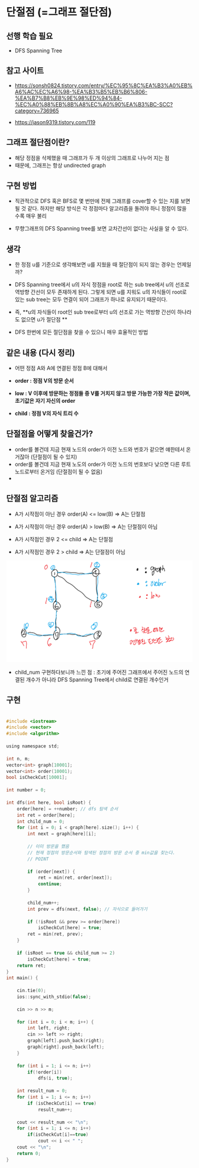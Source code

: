 # 단절점 (=그래프 절단점)

## 선행 학습 필요

- DFS Spanning Tree

## 참고 사이트

- https://sonsh0824.tistory.com/entry/%EC%95%8C%EA%B3%A0%EB%A6%AC%EC%A6%98-%EA%B3%B5%EB%B6%806-%EA%B7%B8%EB%9E%98%ED%94%84-%EC%A0%88%EB%8B%A8%EC%A0%90%EA%B3%BC-SCC?category=736965

- https://jason9319.tistory.com/119


## 그래프 절단점이란?

- 해당 정점을 삭제했을 때 그래프가 두 개 이상의 그래프로 나누어 지는 점
- 때문에, 그래프는 항상 undirected graph


## 구현 방법

- 직관적으로 DFS 혹은 BFS로 몇 번만에 전체 그래프를 cover할 수 있는 지를 보면 될 것 같다. 
하지만 해당 방식은 각 정점마다 알고리즘을 돌려야 하니 정점이 많을 수록 매우 불리

- 무향그래프의 DFS Spanning tree를 보면 교차간선이 없다는 사실을 알 수 있다.


## 생각

- 한 정점 u를 기준으로 생각해보면 u를 지웠을 때 절단점이 되지 않는 경우는 언제일까?
- DFS Spanning tree에서 u의 자식 정점을 root로 하는 sub tree에서 u의 선조로 역방향 간선이 모두 존재하게 된다. 그렇게 되면 u를 지워도 u의 자식들이 root로 있는 sub tree는
모두 연결이 되어 그래프가 하나로 유지되기 때문이다.

- 즉, **u의 자식들이 root인 sub tree로부터 u의 선조로 가는 역방향 간선이 하나라도 없으면 u가 절단점 **
- DFS 한번에 모든 절단점을 찾을 수 있으니 매우 효율적인 방법


## 같은 내용 (다시 정리)


- 어떤 정점 A와 A에 연결된 정점 B에 대해서

- **order : 정점 V의 방문 순서**
- **low : V 이후에 방문하는 정점들 중 V를 거치지 않고 방문 가능한 가장 작은 값이며, 초기값은 자기 자신의 order**
- **child : 정점 V의 자식 트리 수**


## 단절점을 어떻게 찾을건가?
- order를 볼건데 지금 현재 노드의 order가 이전 노드와 번호가 같으면 얘한테서 온거잖아 (단절점이 될 수 있지)
- order를 볼건데 지금 현재 노도의 order가 이전 노드의 번호보다 낮으면 다른 루트노드로부터 온거임 (단절점이 될 수 없음)
- 

## 단절점 알고리즘

- A가 시작점이 아닌 경우 order(A) <= low(B) => A는 단절점
- A가 시작점이 아닌 경우 order(A) > low(B) => A는 단절점이 아님

- A가 시작점인 경우 2 <= child => A는 단절점
- A가 시작점인 경우 2 > child => A는 단절점이 아님


![단절점예제](./images/단절점예제1.png)


- child_num 구현하다보니까 느낀 점 : 초기에 주어진 그래프에서 주어진 노드의 연결된 개수가 아니라 DFS Spanning Tree에서 child로 연결된 개수인거 

## 구현


```c

#include <iostream>
#include <vector>
#include <algorithm>

using namespace std;

int n, m;
vector<int> graph[10001];
vector<int> order(10001);
bool isCheckCut[10001];

int number = 0;

int dfs(int here, bool isRoot) {
	order[here] = ++number; // dfs 탐색 순서
	int ret = order[here];
	int child_num = 0;
	for (int i = 0; i < graph[here].size(); i++) {
		int next = graph[here][i];
		
		// 이미 방문을 했음
		// 현재 정점의 방문순서와 탐색된 정점의 방문 순서 중 min값을 찾는다.
		// POINT

		if (order[next]) {
			ret = min(ret, order[next]);
			continue;
		}

		child_num++;
		int prev = dfs(next, false); // 자식으로 들어가기

		if (!isRoot && prev >= order[here])
			isCheckCut[here] = true;
		ret = min(ret, prev);
	}

	if (isRoot == true && child_num >= 2)
		isCheckCut[here] = true;
	return ret;
}
int main() {

	cin.tie(0);
	ios::sync_with_stdio(false);

	cin >> n >> m;

	for (int i = 0; i < m; i++) {
		int left, right;
		cin >> left >> right;
		graph[left].push_back(right);
		graph[right].push_back(left);
	}

	for (int i = 1; i <= n; i++)
		if(!order[i])
			dfs(i, true);

	int result_num = 0;
	for (int i = 1; i <= n; i++)
		if (isCheckCut[i] == true)
			result_num++;

	cout << result_num << "\n";
	for (int i = 1; i <= n; i++)
		if(isCheckCut[i]==true)
			cout << i << " ";
	cout << "\n";
	return 0;
}

```






